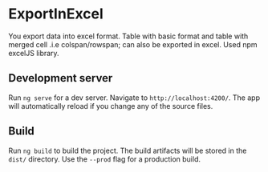 # ExportInExcel

You export data into excel format. Table with basic format and table with merged cell .i.e colspan/rowspan; can also be exported in excel. 
Used npm excelJS library. 

## Development server

Run `ng serve` for a dev server. Navigate to `http://localhost:4200/`. The app will automatically reload if you change any of the source files.

## Build

Run `ng build` to build the project. The build artifacts will be stored in the `dist/` directory. Use the `--prod` flag for a production build.

